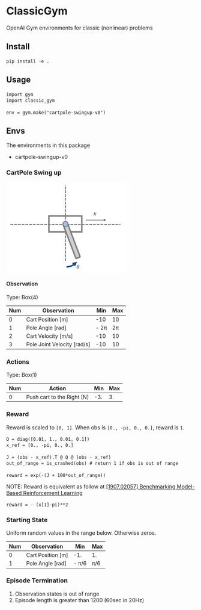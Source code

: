 # ClassicGym
OpenAI Gym environments for classic (nonlinear) problems

## Install
```
pip install -e .
```

## Usage

```
import gym
import classic_gym

env = gym.make("cartpole-swingup-v0")
```

## Envs
The environments in this package
- cartpole-swingup-v0

### CartPole Swing up
![CartPole](assets/cartpole.png)

#### Observation
Type: Box(4)

Num | Observation | Min | Max
---|---|---|---
0 | Cart Position [m] | -10 | 10 
1 | Pole Angle [rad] | - 2&pi;  | 2&pi;
2 | Cart Velocity [m/s] | -10 | 10
3 | Pole Joint Velocity [rad/s] | -10 | 10 

### Actions
Type: Box(1)

Num | Action | Min | Max
--- | --- | --- | ---
0 | Push cart to the Right [N] | -3. |  3.

### Reward
Reward is scaled to `[0, 1]`. When obs is `[0., -pi, 0., 0.]`, reward is `1`.

```
Q = diag([0.01, 1., 0.01, 0.1])
x_ref = [0., -pi, 0., 0.]

J = (obs - x_ref).T @ Q @ (obs - x_ref)
out_of_range = is_crashed(obs) # return 1 if obs is out of range

reward = exp(-(J + 100*out_of_range))
```

NOTE: Reward is equivalent as follow at [\[1907\.02057\] Benchmarking Model\-Based Reinforcement Learning](https://arxiv.org/abs/1907.02057)

```
reward = - (x[1]-pi)**2
```

### Starting State
Uniform random values in the range below. Otherwise zeros.

Num | Observation | Min | Max
---|---|---|---
0 | Cart Position [m] | -1. | 1.
1 | Pole Angle [rad] | - &pi;/6  | &pi;/6

### Episode Termination
1. Observation states is out of range
2. Episode length is greater than 1200 (60sec in 20Hz)

